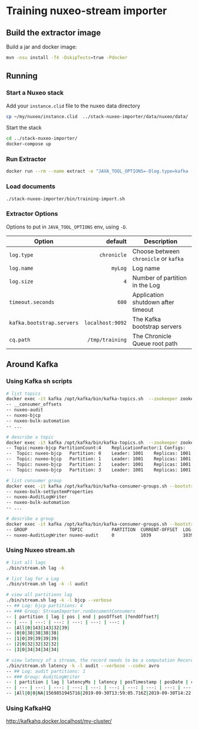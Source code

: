 # Training nuxeo-stream importer

## Build the extractor image

Build a jar and docker image:
```bash
mvn -nsu install -T4 -DskipTests=true -Pdocker
```

## Running

### Start a Nuxeo stack

Add your `instance.clid` file to the nuxeo data directory
```bash
cp ~/my/nuxeo/instance.clid  ../stack-nuxeo-importer/data/nuxeo/data/
``` 

Start the stack
```bash
cd ../stack-nuxeo-importer/
docker-compose up
```

### Run Extractor

```bash
docker run --rm --name extract -e "JAVA_TOOL_OPTIONS=-Dlog.type=kafka -Dkafka.bootstrap.servers=kafka:9092" --network container:kafka local/training-importer:1.0-SNAPSHOT /bjcp-2015.json /default-domain/workspaces 
```

### Load documents

```bash
./stack-nuxeo-importer/bin/training-import.sh
```

### Extractor Options
Options to put in `JAVA_TOOL_OPTIONS` env, using `-D`.

| Option | default | Description |
| --- | ---: | --- |
|`log.type` | `chronicle` | Choose between `chronicle` or `kafka` | 
|`log.name` | `myLog` | Log name | 
|`log.size` | `4` | Number of partition in the Log | 
|`timeout.seconds`| `600` | Application shutdown after timeout |
|`kafka.bootstrap.servers` | `localhost:9092`| The Kafka bootstrap servers | 
|`cq.path` | `/tmp/training`| The Chronicle Queue root path |

## Around Kafka
### Using Kafka sh scripts

```bash
# list topics
docker exec -it kafka /opt/kafka/bin/kafka-topics.sh  --zookeeper zookeeper:2181 --list
-- __consumer_offsets
-- nuxeo-audit
-- nuxeo-bjcp
-- nuxeo-bulk-automation
-- ...

# describe a topic
docker exec -it kafka /opt/kafka/bin/kafka-topics.sh  --zookeeper zookeeper:2181 --describe --topic nuxeo-bjcp 
-- Topic:nuxeo-bjcp	PartitionCount:4	ReplicationFactor:1	Configs:
--	Topic: nuxeo-bjcp	Partition: 0	Leader: 1001	Replicas: 1001	Isr: 1001
--	Topic: nuxeo-bjcp	Partition: 1	Leader: 1001	Replicas: 1001	Isr: 1001
--	Topic: nuxeo-bjcp	Partition: 2	Leader: 1001	Replicas: 1001	Isr: 1001
--	Topic: nuxeo-bjcp	Partition: 3	Leader: 1001	Replicas: 1001	Isr: 1001

# list consumer group
docker exec -it kafka /opt/kafka/bin/kafka-consumer-groups.sh --bootstrap-server localhost:9092 --list
-- nuxeo-bulk-setSystemProperties
-- nuxeo-AuditLogWriter
-- nuxeo-bulk-automation
-- ...

# describe a group
docker exec -it kafka /opt/kafka/bin/kafka-consumer-groups.sh --bootstrap-server localhost:9092 --describe --group nuxeo-AuditLogWriter
-- GROUP                TOPIC           PARTITION  CURRENT-OFFSET  LOG-END-OFFSET  LAG             CONSUMER-ID                                            HOST            CLIENT-ID
-- nuxeo-AuditLogWriter nuxeo-audit     0          1039            1039            0               AuditLogWriter-13-666cc3d2-5a5d-409e-9347-6e1565fab4cc /192.168.16.7   AuditLogWriter-13


```

### Using Nuxeo stream.sh

```bash
# list all lags
./bin/stream.sh lag -k

# list lag for a Log
./bin/stream.sh lag -k -l audit

# view all partitions lag
./bin/stream.sh lag -k -l bjcp --verbose
-- ## Log: bjcp partitions: 4
-- ### Group: StreamImporter.runDocumentConsumers
-- | partition | lag | pos | end | posOffset |?endOffset?|
-- | --- | ---: | ---: | ---: | ---: | ---: |
-- |All|0|143|143|32|39|
-- |0|0|38|38|38|38|
-- |1|0|39|39|39|39|
-- |2|0|32|32|32|32|
-- |3|0|34|34|34|34|

# view latency of a stream, the record needs to be a computation Record 
./bin/stream.sh latency -k -l audit --verbose --codec avro
-- ## Log: audit partitions: 1
-- ### Group: AuditLogWriter
-- | partition | lag | latencyMs | latency | posTimestamp | posDate | curDate | pos | end | posOffset |?endOffset?| posKey |
-- | --- | ---: | ---: | ---: | ---: | ---: | ---: | ---: | ---: | ---: | ---: | --- |
-- |All|0|0|NA|1569851945716|2019-09-30T13:59:05.716Z|2019-09-30T14:22:49.502Z|1039|1039|1039|1039|0|

```


### Using KafkaHQ

http://kafkahq.docker.localhost/my-cluster/

